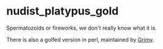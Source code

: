 # nudist_platypus_gold
Spermatozoids or fireworks, we don't really know what it is.

There is also a golfed version in perl, maintained by [Grimy](https://github.com/Grimy).
